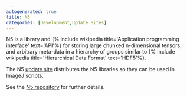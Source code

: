 ```yaml
---
autogenerated: true
title: N5
categories: [Development,Update_Sites]
---
```


N5 is a library and {% include wikipedia title='Application programming interface' text='API'%} for storing large chunked n-dimensional tensors, and arbitrary meta-data in a hierarchy of groups similar to {% include wikipedia title='Hierarchical Data Format' text='HDF5'%}.

The N5 [update site](/update-sites) distributes the N5 libraries so they can be used in ImageJ scripts.

See the [N5 repository](https://github.com/saalfeldlab/n5) for further details.

 
